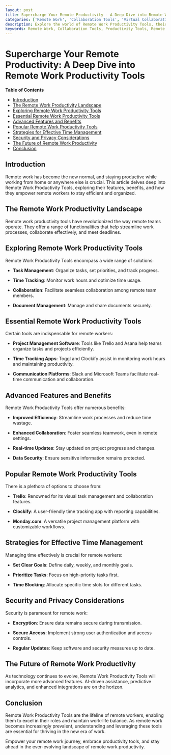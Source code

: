 ```yaml
---
layout: post
title: Supercharge Your Remote Productivity - A Deep Dive into Remote Work Productivity Tools
categories: ['Remote Work', 'Collaboration Tools', 'Virtual Collaboration', 'Productivity Tools', 'Digital Nomad']
description: Explore the world of Remote Work Productivity Tools, their features, benefits, and how they empower remote workers to stay efficient and organized.
keywords: Remote Work, Collaboration Tools, Productivity Tools, Remote Work Technology, Time Management, Remote Work Efficiency, Remote Work Solutions
---
```

# Supercharge Your Remote Productivity: A Deep Dive into Remote Work Productivity Tools

**Table of Contents**

- [Introduction](#introduction)
- [The Remote Work Productivity Landscape](#the-remote-work-productivity-landscape)
- [Exploring Remote Work Productivity Tools](#exploring-remote-work-productivity-tools)
- [Essential Remote Work Productivity Tools](#essential-remote-work-productivity-tools)
- [Advanced Features and Benefits](#advanced-features-and-benefits)
- [Popular Remote Work Productivity Tools](#popular-remote-work-productivity-tools)
- [Strategies for Effective Time Management](#strategies-for-effective-time-management)
- [Security and Privacy Considerations](#security-and-privacy-considerations)
- [The Future of Remote Work Productivity](#the-future-of-remote-work-productivity)
- [Conclusion](#conclusion)

## Introduction

Remote work has become the new normal, and staying productive while working from home or anywhere else is crucial. This article delves deep into Remote Work Productivity Tools, exploring their features, benefits, and how they empower remote workers to stay efficient and organized.

## The Remote Work Productivity Landscape

Remote work productivity tools have revolutionized the way remote teams operate. They offer a range of functionalities that help streamline work processes, collaborate effectively, and meet deadlines.

## Exploring Remote Work Productivity Tools

Remote Work Productivity Tools encompass a wide range of solutions:

- **Task Management**: Organize tasks, set priorities, and track progress.

- **Time Tracking**: Monitor work hours and optimize time usage.

- **Collaboration**: Facilitate seamless collaboration among remote team members.

- **Document Management**: Manage and share documents securely.

## Essential Remote Work Productivity Tools

Certain tools are indispensable for remote workers:

- **Project Management Software**: Tools like Trello and Asana help teams organize tasks and projects efficiently.

- **Time Tracking Apps**: Toggl and Clockify assist in monitoring work hours and maintaining productivity.

- **Communication Platforms**: Slack and Microsoft Teams facilitate real-time communication and collaboration.

## Advanced Features and Benefits

Remote Work Productivity Tools offer numerous benefits:

- **Improved Efficiency**: Streamline work processes and reduce time wastage.

- **Enhanced Collaboration**: Foster seamless teamwork, even in remote settings.

- **Real-time Updates**: Stay updated on project progress and changes.

- **Data Security**: Ensure sensitive information remains protected.

## Popular Remote Work Productivity Tools

There is a plethora of options to choose from:

- **Trello**: Renowned for its visual task management and collaboration features.

- **Clockify**: A user-friendly time tracking app with reporting capabilities.

- **Monday.com**: A versatile project management platform with customizable workflows.

## Strategies for Effective Time Management

Managing time effectively is crucial for remote workers:

- **Set Clear Goals**: Define daily, weekly, and monthly goals.

- **Prioritize Tasks**: Focus on high-priority tasks first.

- **Time Blocking**: Allocate specific time slots for different tasks.

## Security and Privacy Considerations

Security is paramount for remote work:

- **Encryption**: Ensure data remains secure during transmission.

- **Secure Access**: Implement strong user authentication and access controls.

- **Regular Updates**: Keep software and security measures up to date.

## The Future of Remote Work Productivity

As technology continues to evolve, Remote Work Productivity Tools will incorporate more advanced features. AI-driven assistance, predictive analytics, and enhanced integrations are on the horizon.

## Conclusion

Remote Work Productivity Tools are the lifeline of remote workers, enabling them to excel in their roles and maintain work-life balance. As remote work becomes increasingly prevalent, understanding and leveraging these tools are essential for thriving in the new era of work.

Empower your remote work journey, embrace productivity tools, and stay ahead in the ever-evolving landscape of remote work productivity.
